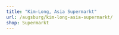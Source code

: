 ```yaml
---
title: "Kim-Long, Asia Supermarkt"
url: /augsburg/kim-long-asia-supermarkt/
shop: Supermarkt
---
```

